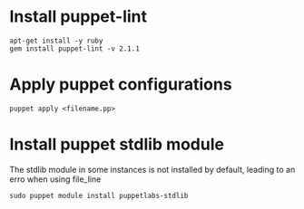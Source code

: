 
# Install puppet-lint
```
apt-get install -y ruby
gem install puppet-lint -v 2.1.1
```

# Apply puppet configurations

```
puppet apply <filename.pp>
```

# Install puppet stdlib module
The stdlib module in some instances is not installed by default, leading to an erro when using file_line

```
sudo puppet module install puppetlabs-stdlib
```
